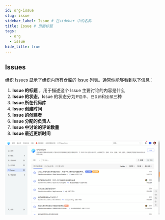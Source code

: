 ```yaml
---
id: org-issue 
slug: issue 
sidebar_label: Issue # 在sidebar 中的名称
title: Issue # 页面标题
tags:
  - org
  - issue
hide_title: true
---
```


## Issues
组织 Issues 显示了组织内所有仓库的 Issue 列表。通常你能够看到以下信息：

1. **Issue 的标题** ，用于描述这个 Issue 主要讨论的内容是什么
1. **Issue 的状态**，Issue 的状态分为`开启中`、`已关闭`和`全部`三种
2. **Issue 所在代码库**
3. **Issue 创建时间**
4. **Issue 的创建者**
5. **Issue 分配的负责人**
6. **Issue 中讨论的评论数量**
7. **Issue 最近更新时间**


![issue](./img/org_issue.png)